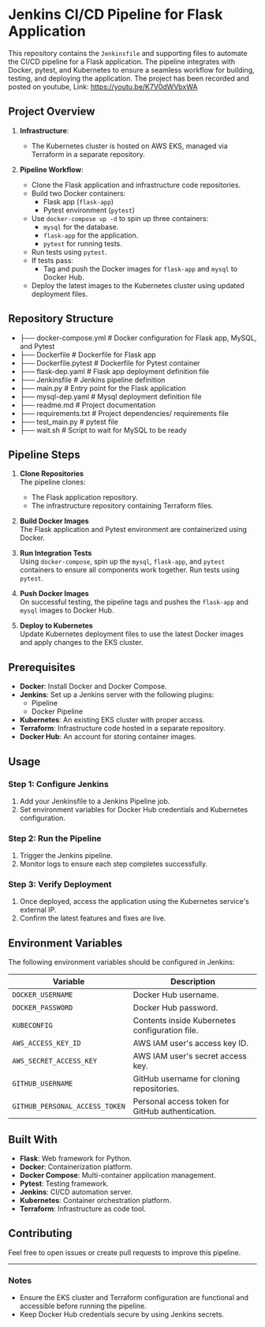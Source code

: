 # Jenkins CI/CD Pipeline for Flask Application

This repository contains the `Jenkinsfile` and supporting files to automate the CI/CD pipeline for a Flask application. The pipeline integrates with Docker, pytest, and Kubernetes to ensure a seamless workflow for building, testing, and deploying the application.
The project has been recorded and posted on youtube, Link: https://youtu.be/K7V0dWVbxWA

## Project Overview

1. **Infrastructure**:  
   - The Kubernetes cluster is hosted on AWS EKS, managed via Terraform in a separate repository.

2. **Pipeline Workflow**:  
   - Clone the Flask application and infrastructure code repositories.
   - Build two Docker containers:
     - Flask app (`flask-app`)
     - Pytest environment (`pytest`)
   - Use `docker-compose up -d` to spin up three containers:
     - `mysql` for the database.
     - `flask-app` for the application.
     - `pytest` for running tests.
   - Run tests using `pytest`.
   - If tests pass:
     - Tag and push the Docker images for `flask-app` and `mysql` to Docker Hub.
   - Deploy the latest images to the Kubernetes cluster using updated deployment files.

## Repository Structure
- ├── docker-compose.yml # Docker configuration for Flask app, MySQL, and Pytest
- ├── Dockerfile # Dockerfile for Flask app 
- ├── Dockerfile.pytest # Dockerfile for Pytest container 
- ├── flask-dep.yaml # Flask app deployment definition file
- ├── Jenkinsfile # Jenkins pipeline definition 
- ├── main.py # Entry point for the Flask application 
- ├── mysql-dep.yaml # Mysql deployment definition file
- ├── readme.md # Project documentation
- ├── requirements.txt # Project dependencies/ requirements file
- ├── test_main.py # pytest file
- ├── wait.sh # Script to wait for MySQL to be ready 


## Pipeline Steps

1. **Clone Repositories**  
   The pipeline clones:
   - The Flask application repository.
   - The infrastructure repository containing Terraform files.

2. **Build Docker Images**  
   The Flask application and Pytest environment are containerized using Docker.

3. **Run Integration Tests**  
   Using `docker-compose`, spin up the `mysql`, `flask-app`, and `pytest` containers to ensure all components work together. Run tests using `pytest`.

4. **Push Docker Images**  
   On successful testing, the pipeline tags and pushes the `flask-app` and `mysql` images to Docker Hub.

5. **Deploy to Kubernetes**  
   Update Kubernetes deployment files to use the latest Docker images and apply changes to the EKS cluster.

## Prerequisites

- **Docker**: Install Docker and Docker Compose.
- **Jenkins**: Set up a Jenkins server with the following plugins:
  - Pipeline
  - Docker Pipeline
- **Kubernetes**: An existing EKS cluster with proper access.
- **Terraform**: Infrastructure code hosted in a separate repository.
- **Docker Hub**: An account for storing container images.

## Usage

### Step 1: Configure Jenkins

1. Add your Jenkinsfile to a Jenkins Pipeline job.
2. Set environment variables for Docker Hub credentials and Kubernetes configuration.

### Step 2: Run the Pipeline

1. Trigger the Jenkins pipeline.
2. Monitor logs to ensure each step completes successfully.

### Step 3: Verify Deployment

1. Once deployed, access the application using the Kubernetes service's external IP.
2. Confirm the latest features and fixes are live.

## Environment Variables

The following environment variables should be configured in Jenkins:

| Variable                | Description                                      |
|-------------------------|--------------------------------------------------|
| `DOCKER_USERNAME`       | Docker Hub username.                             |
| `DOCKER_PASSWORD`       | Docker Hub password.                             |
| `KUBECONFIG`            | Contents inside Kubernetes configuration file.   |
| `AWS_ACCESS_KEY_ID`     | AWS IAM user's access key ID.                    |
| `AWS_SECRET_ACCESS_KEY` | AWS IAM user's secret access key.                |
| `GITHUB_USERNAME`       | GitHub username for cloning repositories.        |
| `GITHUB_PERSONAL_ACCESS_TOKEN` | Personal access token for GitHub authentication. |

## Built With

- **Flask**: Web framework for Python.
- **Docker**: Containerization platform.
- **Docker Compose**: Multi-container application management.
- **Pytest**: Testing framework.
- **Jenkins**: CI/CD automation server.
- **Kubernetes**: Container orchestration platform.
- **Terraform**: Infrastructure as code tool.

## Contributing

Feel free to open issues or create pull requests to improve this pipeline.

---

### Notes

- Ensure the EKS cluster and Terraform configuration are functional and accessible before running the pipeline.
- Keep Docker Hub credentials secure by using Jenkins secrets.

